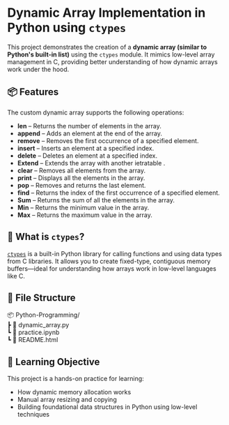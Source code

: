 <!DOCTYPE html>
<html lang="en">
<head>
  <meta charset="UTF-8">
  <meta name="viewport" content="width=device-width, initial-scale=1">
</head>
<body>

  <h1>Dynamic Array Implementation in Python using <code>ctypes</code></h1>

  <p>This project demonstrates the creation of a <strong>dynamic array (similar to Python's built-in list)</strong> using the <code>ctypes</code> module. It mimics low-level array management in C, providing better understanding of how dynamic arrays work under the hood.</p>

  <h2>📦 Features</h2>
  <p>The custom dynamic array supports the following operations:</p>
  <ul>
    <li><strong>len</strong> – Returns the number of elements in the array.</li>
    <li><strong>append</strong> – Adds an element at the end of the array.</li>
    <li><strong>remove</strong> – Removes the first occurrence of a specified element.</li>
    <li><strong>insert</strong> – Inserts an element at a specified index.</li>
    <li><strong>delete</strong> – Deletes an element at a specified index.</li>
    <li><strong>Extend</strong> – Extends the array with another ietratable .</li>
    <li><strong>clear</strong> – Removes all elements from the array.</li>
    <li><strong>print</strong> – Displays all the elements in the array.</li>
    <li><strong>pop</strong> – Removes and returns the last element.</li>
    <li><strong>find</strong> – Returns the index of the first occurrence of a specified element.</li>
    <li><strong>Sum</strong> – Returns the sum of all the elements in the array.</li>
    <li><strong>Min</strong> – Returns the minimum value in the array.</li>
    <li><strong>Max</strong> – Returns the maximum value in the array.</li>
  </ul>

  <h2>🧰 What is <code>ctypes</code>?</h2>
  <p><a href="https://docs.python.org/3/library/ctypes.html" target="_blank"><code>ctypes</code></a> is a built-in Python library for calling functions and using data types from C libraries. It allows you to create fixed-type, contiguous memory buffers—ideal for understanding how arrays work in low-level languages like C.</p>

  <h2>📁 File Structure</h2>
  <div class="code-block">
    📦 Python-Programming/<br>
    ┣ 📜 dynamic_array.py<br>
    ┗ 📜 practice.ipynb<br>
    ┗ 📜 README.html
  </div>

  <h2>🧠 Learning Objective</h2>
  <p>This project is a hands-on practice for learning:</p>
  <ul>
    <li>How dynamic memory allocation works</li>
    <li>Manual array resizing and copying</li>
    <li>Building foundational data structures in Python using low-level techniques</li>
  </ul>

</body>
</html>
